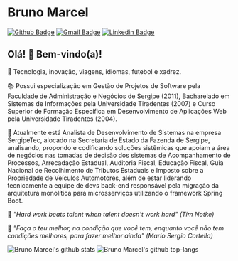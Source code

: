 # Bruno Marcel

[![Github Badge](https://img.shields.io/badge/-Github-000?style=flat-square&logo=Github&logoColor=white&link=https://github.com/bmnsouza)](https://github.com/bmnsouza)
[![Gmail Badge](https://img.shields.io/badge/-Gmail-c14438?style=flat-square&logo=Gmail&logoColor=white&link=mailto:bmnsouza@gmail.com)](mailto:bmnsouza@gmail.com)
[![Linkedin Badge](https://img.shields.io/badge/-LinkedIn-blue?style=flat-square&logo=Linkedin&logoColor=white&link=https://www.linkedin.com/in/bmnsouza/)](https://www.linkedin.com/in/bmnsouza/)

## Olá! 👋 Bem-vindo(a)!

💙 Tecnologia, inovação, viagens, idiomas, futebol e xadrez.

📚 Possui especialização em Gestão de Projetos de Software pela Faculdade de Administração e Negócios de Sergipe (2011), Bacharelado em Sistemas de Informações pela Universidade Tiradentes (2007) e Curso Superior de Formação Específica em Desenvolvimento de Aplicações Web pela Universidade Tiradentes (2004).

💼 Atualmente está Analista de Desenvolvimento de Sistemas na empresa SergipeTec, alocado na Secretaria de Estado da Fazenda de Sergipe, analisando, propondo e codificando soluções sistêmicas que apoiam a área de negócios nas tomadas de decisão dos sistemas de Acompanhamento de Processos, Arrecadação Estadual, Auditoria Fiscal, Educação Fiscal, Guia Nacional de Recolhimento de Tributos Estaduais e Imposto sobre a Propriedade de Veículos Automotores, além de estar liderando tecnicamente a equipe de devs back-end responsável pela migração da arquitetura monolítica para microsserviços utilizando o framework Spring Boot.

💭 _"Hard work beats talent when talent doesn't work hard" (Tim Notke)_

💭 _"Faça o teu melhor, na condição que você tem, enquanto você não tem condições melhores, para fazer melhor ainda" (Mario Sergio Cortella)_

![Bruno Marcel's github stats](https://github-readme-stats.vercel.app/api?username=bmnsouza&show_icons=true&theme=dracula)
![Bruno Marcel's github top-langs](https://github-readme-stats.vercel.app/api/top-langs/?username=bmnsouza&layout=compact&theme=dracula)
